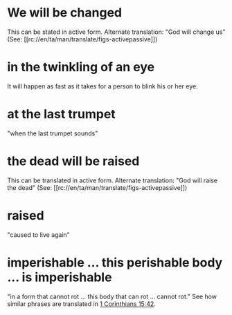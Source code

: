 # We will be changed

This can be stated in active form. Alternate translation: "God will change us" (See: [[rc://en/ta/man/translate/figs-activepassive]])

# in the twinkling of an eye

It will happen as fast as it takes for a person to blink his or her eye.

# at the last trumpet

"when the last trumpet sounds"

# the dead will be raised

This can be translated in active form. Alternate translation: "God will raise the dead" (See: [[rc://en/ta/man/translate/figs-activepassive]])

# raised

"caused to live again"

# imperishable ... this perishable body ... is imperishable

"in a form that cannot rot ... this body that can rot ... cannot rot." See how similar phrases are translated in [1 Corinthians 15:42](./42.md).


